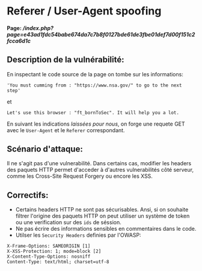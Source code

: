 # Referer / User-Agent spoofing
#### Page: _/index.php?page=e43ad1fdc54babe674da7c7b8f0127bde61de3fbe01def7d00f151c2fcca6d1c_

## Description de la vulnérabilité:

En inspectant le code source de la page on tombe sur les informations:
```
'You must cumming from : "https://www.nsa.gov/" to go to the next step'
```
et
```
Let's use this browser : "ft_bornToSec". It will help you a lot.
```
En suivant les indications *laissées pour nous*, on forge une requete GET avec le `User-Agent` et le `Referer` correspondant.

## Scénario d'attaque:
Il ne s'agit pas d'une vulnerabilité.
Dans certains cas, modifier les headers des paquets HTTP permet d'acceder à d'autres vulnerabilités côté serveur, comme les Cross-Site Request Forgery ou encore les XSS.

## Correctifs: 
- Certains headers HTTP ne sont pas sécurisables. Ansi, si on souhaite filtrer l'origine des paquets HTTP on peut utiliser un système de token ou une verification sur des `ids` de séssion.
- Ne pas écrire des informations sensibles en commentaires dans le code.
- Utilser les `Security Headers` definies par l'OWASP:
```
X-Frame-Options: SAMEORIGIN [1]
X-XSS-Protection: 1; mode=block [2]
X-Content-Type-Options: nosniff
Content-Type: text/html; charset=utf-8
```